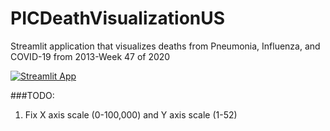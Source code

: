 # PICDeathVisualizationUS
Streamlit application that visualizes deaths from Pneumonia, Influenza, and COVID-19 from 2013-Week 47 of 2020

[![Streamlit App](https://static.streamlit.io/badges/streamlit_badge_black_white.svg)](https://share.streamlit.io/greenfructose/picdeathvisualizationus/main/main.py)

###TODO:
1. Fix  X axis scale (0-100,000) and Y axis scale (1-52)